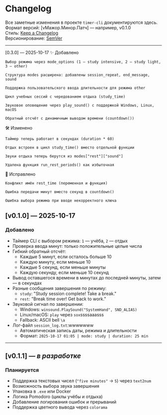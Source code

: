 # Changelog

Все заметные изменения в проекте `timer-cli` документируются здесь.  
Формат версий: [vМажор.Минор.Патч] — например, v0.1.0  
Стиль: [Keep a Changelog](https://keepachangelog.com/ru/1.0.0/)  
Версионирование: [SemVer](https://semver.org/lang/ru/)

---
[0.3.0] — 2025-10-17
✨ Добавлено

    Выбор режима через mode_options (1 — study intensive, 2 — study light, 3 — other)

    Структура modes расширена: добавлены session_repeat, end_message, sound

    Поддержка пользовательского ввода длительности для режима other

    Цикл учебных сессий с чередованием отдыха (study_time)

    Звуковое оповещение через play_sound() с поддержкой Windows, Linux, macOS

    Обратный отсчёт с динамичным выводом времени (countdown())

🛠 Изменено

    Таймер теперь работает в секундах (duration * 60)

    Отдых встроен в цикл study_time() вместо отдельной функции

    Звуки отдыха теперь берутся из modes["rest"]["sound"]

    Удалена функция run_rest_periods() как избыточная

🐛 Исправлено

    Конфликт имён rest_time (переменная и функция)

    Ошибка передачи минут вместо секунд в countdown()

    Ошибка выбора режима при вводе некорректного ключа
    
## [v0.1.0] — 2025-10-17

### Добавлено

- Таймер CLI с выбором режима: `1` — учёба, `2` — отдых
- Проверка ввода минут: только положительные целые числа
- Гибкий обратный отсчёт:
  - Каждые 5 минут, если осталось больше 10
  - Каждую минуту, если меньше 10
  - Каждые 5 секунд, если меньше минуты
  - Каждую секунду, если меньше 10 секунд
- Вывод оставшегося времени в минутах до последней минуты, затем — в секундах
- Разные сообщения завершения по режиму:
  - `study`: "Study session complete! Take a break."
  - `rest`: "Break time over! Get back to work."
- Звуковой сигнал по завершении:
  - Windows: `winsound.PlaySound("SystemHand", SND_ALIAS)`
  - Linux/macOS: `play` через `sox`ssssaaasss
  - Fallback: ASCII bell `\a`
- Лог-файл `session_log.txt`:wwwwwww
  - Автоматическая запись даты, режима и длительности
  - Формат: `2025-10-17 01:05 | mode: study | duration: 25 min`

---

## [v0.1.1] — *в разработке*

### Планируется

- Поддержка текстовых чисел (`"five minutes"` → `5`) через `text2num`
- Возможность выбора звука завершения
- Упаковка в `.exe` или Docker
- Логика Pomodoro (циклы учёбы и отдыха)
- Добавление логирования ошибок и прерываний
- Поддержка цветного вывода через `colorama`
